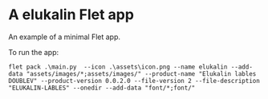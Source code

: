 # A elukalin Flet app

An example of a minimal Flet app.

To run the app:

```
flet pack .\main.py  --icon .\assets\icon.png --name elukalin --add-data "assets/images/*;assets/images/" --product-name "Elukalin lables DOUBLEV" --product-version 0.0.2.0 --file-version 2 --file-description "ELUKALIN-LABLES" --onedir --add-data "font/*;font/"
```